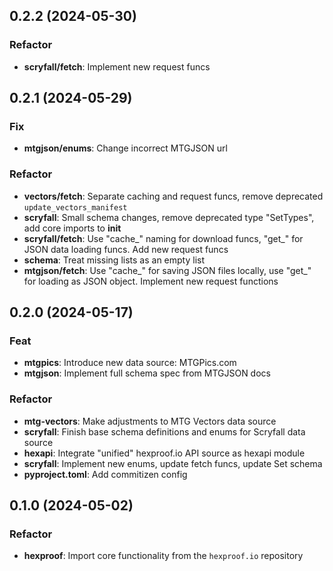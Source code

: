 ## 0.2.2 (2024-05-30)

### Refactor

- **scryfall/fetch**: Implement new request funcs

## 0.2.1 (2024-05-29)

### Fix

- **mtgjson/enums**: Change incorrect MTGJSON url

### Refactor

- **vectors/fetch**: Separate caching and request funcs, remove deprecated `update_vectors_manifest`
- **scryfall**: Small schema changes, remove deprecated type "SetTypes", add core imports to __init__
- **scryfall/fetch**: Use "cache_" naming for download funcs, "get_" for JSON data loading funcs. Add new request funcs
- **schema**: Treat missing lists as an empty list
- **mtgjson/fetch**: Use "cache_" for saving JSON files locally, use "get_" for loading as JSON object. Implement new request functions

## 0.2.0 (2024-05-17)

### Feat

- **mtgpics**: Introduce new data source: MTGPics.com
- **mtgjson**: Implement full schema spec from MTGJSON docs

### Refactor

- **mtg-vectors**: Make adjustments to MTG Vectors data source
- **scryfall**: Finish base schema definitions and enums for Scryfall data source
- **hexapi**: Integrate "unified" hexproof.io API source as hexapi module
- **scryfall**: Implement new enums, update fetch funcs, update Set schema
- **pyproject.toml**: Add commitizen config

## 0.1.0 (2024-05-02)

### Refactor

- **hexproof**: Import core functionality from the `hexproof.io` repository
